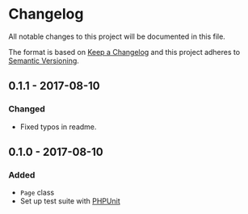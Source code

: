# Changelog
All notable changes to this project will be documented in this file.

The format is based on [Keep a Changelog](http://keepachangelog.com/en/1.0.0/)
and this project adheres to [Semantic Versioning](http://semver.org/spec/v2.0.0.html).

## 0.1.1 - 2017-08-10
### Changed
- Fixed typos in readme.

## 0.1.0 - 2017-08-10
### Added
- `Page` class
- Set up test suite with [PHPUnit](https://phpunit.de)
